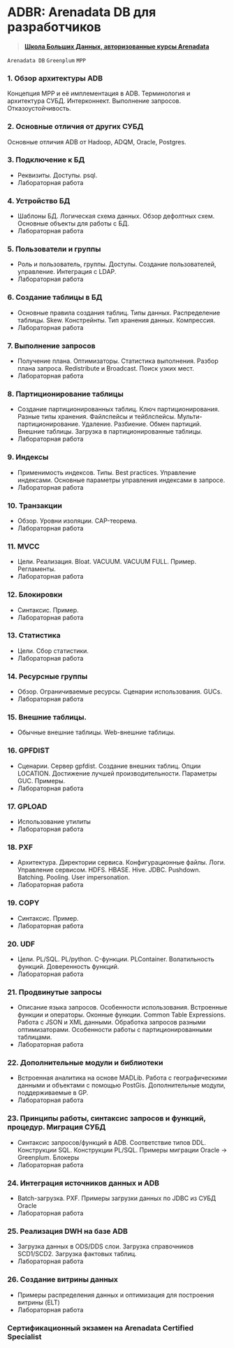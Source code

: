 # ADBR: Arenadata DB для разработчиков
> **[Школа Больших Данных, авторизованные курсы Arenadata](https://www.bigdataschool.ru/courses/adb-for-developers)**

`Arenadata DB` `Greenplum` `MPP`


### 1. Обзор архитектуры ADB
Концепция MPP и её имплементация в ADB. Терминология и архитектура СУБД. Интерконнект. Выполнение запросов. Отказоустойчивость.

### 2. Основные отличия от других СУБД
Основные отличия ADB от Hadoop, ADQM, Oracle, Postgres.

### 3. Подключение к БД
- Реквизиты. Доступы. psql.
- Лабораторная работа

### 4. Устройство БД
- Шаблоны БД. Логическая схема данных. Обзор дефолтных схем. Основные объекты для работы с БД.
- Лабораторная работа

### 5. Пользователи и группы
- Роль и пользователь, группы. Доступы. Создание пользователей, управление. Интеграция с LDAP.
- Лабораторная работа

### 6. Создание таблицы в БД
- Основные правила создания таблиц. Типы данных. Распределение таблицы. Skew. Констрейнты. Тип хранения данных. Компрессия.
- Лабораторная работа

### 7. Выполнение запросов
- Получение плана. Оптимизаторы. Статистика выполнения. Разбор плана запроса. Redistribute и Broadcast. Поиск узких мест.
- Лабораторная работа

### 8. Партиционирование таблицы
- Создание партиционированных таблиц. Ключ партиционирования. Разные типы хранения. Файлспейсы и тейблспейсы. Мульти-партиционирование. Удаление. Разбиение. Обмен партиций. Внешние таблицы. Загрузка в партиционированные таблицы.
- Лабораторная работа

### 9. Индексы
- Применимость индексов. Типы. Best practices. Управление индексами. Основные параметры управления индексами в запросе.
- Лабораторная работа

### 10. Транзакции
- Обзор. Уровни изоляции. CAP-теорема. 
- Лабораторная работа

### 11. MVCC
- Цели. Реализация. Bloat. VACUUM. VACUUM FULL. Пример. Регламенты.
- Лабораторная работа

### 12. Блокировки
- Синтаксис. Пример.
- Лабораторная работа

### 13. Статистика
- Цели. Сбор статистики.
- Лабораторная работа

### 14. Ресурсные группы
- Обзор. Ограничиваемые ресурсы. Сценарии использования. GUCs.
- Лабораторная работа

### 15. Внешние таблицы.
- Обычные внешние таблицы. Web-внешние таблицы.

### 16. GPFDIST
- Сценарии. Сервер gpfdist. Создание внешних таблиц. Опции LOCATION. Достижение лучшей производительности. Параметры GUC. Примеры.
- Лабораторная работа

### 17. GPLOAD
- Использование утилиты
- Лабораторная работа

### 18. PXF
- Архитектура. Директории сервиса. Конфигурационные файлы. Логи. Управление сервисом. HDFS. HBASE. Hive. JDBC. Pushdown. Batching. Pooling. User impersonation.
- Лабораторная работа

### 19. COPY
- Синтаксис. Пример.
- Лабораторная работа

### 20. UDF
- Цели. PL/SQL. PL/python. C-функции. PLContainer. Волатильность функций. Доверенность функций. 
- Лабораторная работа

### 21. Продвинутые запросы
- Описание языка запросов. Особенности использования. Встроенные функции и операторы. Оконные функции. Common Table Expressions. Работа с JSON и XML данными. Обработка запросов разными оптимизаторами. Особенности работы с партиционированными таблицами.
- Лабораторная работа

### 22. Дополнительные модули и библиотеки
- Встроенная аналитика на основе MADLib. Работа с географическими данными и объектами с помощью PostGis. Дополнительные модули, поддерживаемые в GP.
- Лабораторная работа

### 23. Принципы работы, синтаксис запросов и функций, процедур. Миграция СУБД
- Синтаксис запросов/функций в ADB. Соответствие типов DDL. Конструкции SQL. Конструкции PL/SQL. Примеры миграции Oracle -> Greenplum. Блокеры
- Лабораторная работа

### 24. Интеграция источников данных и ADB
- Batch-загрузка. PXF. Примеры загрузки данных по JDBC из СУБД Oracle
- Лабораторная работа

### 25. Реализация DWH на базе ADB
- Загрузка данных в ODS/DDS слои. Загрузка справочников SCD1/SCD2. Загрузка фактовых таблиц.
- Лабораторная работа

### 26. Создание витрины данных
- Примеры распределения данных и оптимизация для построения витрины (ELT)
- Лабораторная работа

### Сертификационный экзамен на Arenadata Certified Specialist